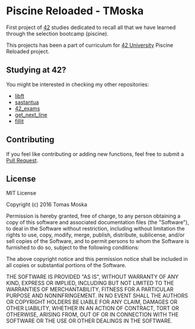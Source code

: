 Piscine Reloaded - TMoska
===

First project of [42](https://www.42.us.org) studies dedicated to recall all that we have learned through the selection bootcamp (piscine).

This projects has been a part of curriculum for [42 University](https://www.42.us.org) Piscine Reloaded project.

Studying at 42?
---

You might be interested in checking my other repositories:
- [libft](https://www.github.com/TMoska/libft)
- [sastantua](https://www.github.com/TMoska/sastantua)
- [42_exams](https://github.com/TMoska/42_exams)
- [get_next_line](https://github.com/TMoska/get_next_line)
- [fillit](https://github.com/TMoska/fillit)

Contributing
---

If you feel like contributing or adding new functions, feel free to submit a [Pull Request](https://github.com/TMoska/sastantua/pulls).

License
---

MIT License

Copyright (c) 2016 Tomas Moska

Permission is hereby granted, free of charge, to any person obtaining a copy
of this software and associated documentation files (the "Software"), to deal
in the Software without restriction, including without limitation the rights
to use, copy, modify, merge, publish, distribute, sublicense, and/or sell
copies of the Software, and to permit persons to whom the Software is
furnished to do so, subject to the following conditions:

The above copyright notice and this permission notice shall be included in all
copies or substantial portions of the Software.

THE SOFTWARE IS PROVIDED "AS IS", WITHOUT WARRANTY OF ANY KIND, EXPRESS OR
IMPLIED, INCLUDING BUT NOT LIMITED TO THE WARRANTIES OF MERCHANTABILITY,
FITNESS FOR A PARTICULAR PURPOSE AND NONINFRINGEMENT. IN NO EVENT SHALL THE
AUTHORS OR COPYRIGHT HOLDERS BE LIABLE FOR ANY CLAIM, DAMAGES OR OTHER
LIABILITY, WHETHER IN AN ACTION OF CONTRACT, TORT OR OTHERWISE, ARISING FROM,
OUT OF OR IN CONNECTION WITH THE SOFTWARE OR THE USE OR OTHER DEALINGS IN THE
SOFTWARE.